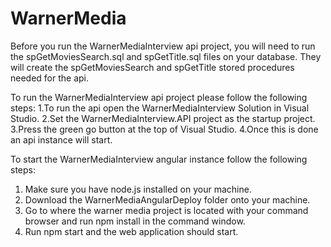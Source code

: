 # WarnerMedia
Before you run the WarnerMediaInterview api project, you will need to run the spGetMoviesSearch.sql and spGetTitle.sql files on your database. They will create the spGetMoviesSearch and spGetTitle stored procedures needed for the api.

To run the WarnerMediaInterview api project please follow the following steps:
1.To run the api open the WarnerMediaInterview Solution in Visual Studio. 
2.Set the WarnerMediaInterview.API project as the startup project.
3.Press the green go button at the top of Visual Studio.
4.Once this is done an api instance will start.

To start the WarnerMediaInterview angular instance follow the following steps:
1. Make sure you have node.js installed on your machine.
2. Download the WarnerMediaAngularDeploy folder onto your machine.
3. Go to where the warner media project is located with your command browser and run npm install in the command window.
4. Run npm start and the web application should start.
